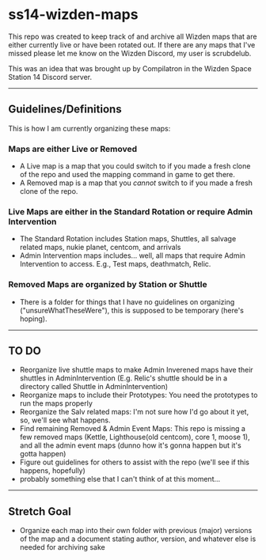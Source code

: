 # ss14-wizden-maps

This repo was created to keep track of and archive all Wizden maps that are either currently live or have been rotated out.
If there are any maps that I've missed please let me know on the Wizden Discord, my user is scrubdelub. 

This was an idea that was brought up by Compilatron in the Wizden Space Station 14 Discord server.   

---
## Guidelines/Definitions
This is how I am currently organizing these maps:

### Maps are either Live or Removed
- A Live map is a map that you could switch to if you made a fresh clone of the repo and used the mapping command in game to get there.
- A Removed map is a map that you *cannot* switch to if you made a fresh clone of the repo.

### Live Maps are either in the Standard Rotation or require Admin Intervention 
- The Standard Rotation includes Station maps, Shuttles, all salvage related maps, nukie planet, centcom, and arrivals 
- Admin Intervention maps includes... well, all maps that require Admin Intervention to access. E.g., Test maps, deathmatch, Relic.

### Removed Maps are organized by Station or Shuttle
- There is a folder for things that I have no guidelines on organizing ("unsureWhatTheseWere"), this is supposed to be temporary (here's hoping).

--- 
## TO DO
- Reorganize live shuttle maps to make Admin Inverened maps have their shuttles in AdminIntervention (E.g. Relic's shuttle should be in a directory called Shuttle in AdminIntervention)
- Reorganize maps to include their Prototypes: You need the prototypes to run the maps properly
- Reorganize the Salv related maps: I'm not sure how I'd go about it yet, so, we'll see what happens.
- Find remaining Removed & Admin Event Maps: This repo is missing a few removed maps (Kettle, Lighthouse(old centcom), core 1, moose 1), and all the admin event maps (dunno how it's gonna happen but it's gotta happen)
- Figure out guidelines for others to assist with the repo (we'll see if this happens, hopefully)
- probably something else that I can't think of at this moment...

---
## Stretch Goal
- Organize each map into their own folder with previous (major) versions of the map and a document stating author, version, and whatever else is needed for archiving sake
